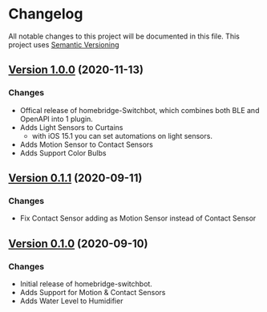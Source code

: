 # Changelog

All notable changes to this project will be documented in this file. This project uses [Semantic Versioning](https://semver.org/)

## [Version 1.0.0](https://github.com/OpenWonderLabs/homebridge-switchbot/releases/tag/v1.0.0) (2020-11-13)

### Changes

- Offical release of homebridge-Switchbot, which combines both BLE and OpenAPI into 1 plugin.
- Adds Light Sensors to Curtains
    - with iOS 15.1 you can set automations on light sensors.
- Adds Motion Sensor to Contact Sensors
- Adds Support Color Bulbs

## [Version 0.1.1](https://github.com/OpenWonderLabs/homebridge-switchbot/releases/tag/v0.1.1) (2020-09-11)

### Changes

- Fix Contact Sensor adding as Motion Sensor instead of Contact Sensor

## [Version 0.1.0](https://github.com/OpenWonderLabs/homebridge-switchbot/releases/tag/v0.1.0) (2020-09-10)

### Changes

- Initial release of homebridge-switchbot.
- Adds Support for Motion & Contact Sensors
- Adds Water Level to Humidifier